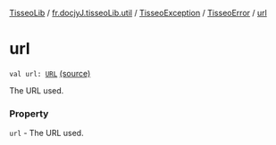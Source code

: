 [TisseoLib](../../../index.md) / [fr.docjyJ.tisseoLib.util](../../index.md) / [TisseoException](../index.md) / [TisseoError](index.md) / [url](./url.md)

# url

`val url: `[`URL`](https://docs.oracle.com/javase/6/docs/api/java/net/URL.html) [(source)](https://github.com/docjyJ/TisseoLib/tree/master/src/main/kotlin/fr/docjyJ/tisseoLib/utils/TisseoException.kt#L26)

The URL used.

### Property

`url` - The URL used.
